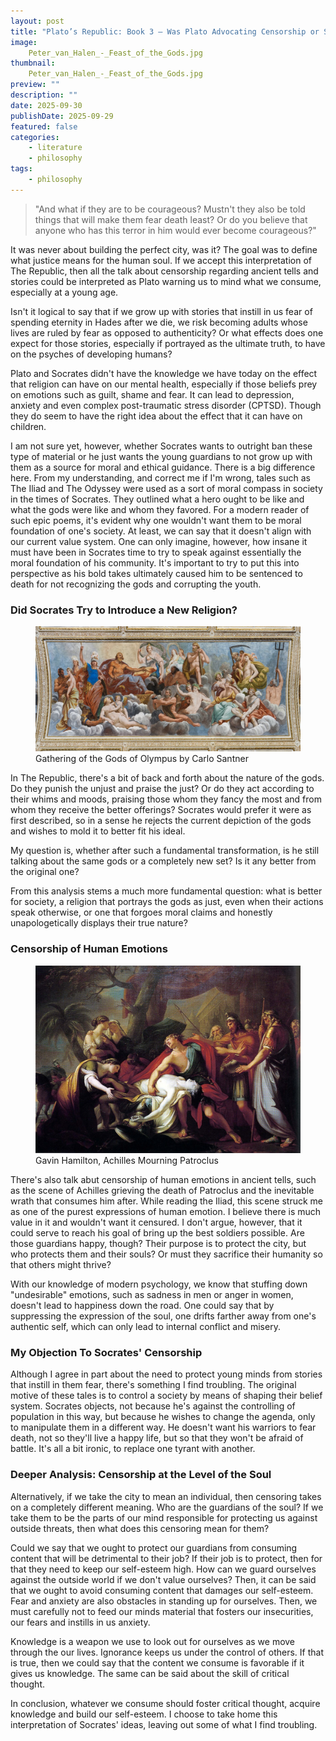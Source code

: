 ```yaml
---
layout: post
title: "Plato’s Republic: Book 3 – Was Plato Advocating Censorship or Simply Urging Caution in What We Consume?"
image: 
    Peter_van_Halen_-_Feast_of_the_Gods.jpg
thumbnail: 
    Peter_van_Halen_-_Feast_of_the_Gods.jpg
preview: ""
description: ""
date: 2025-09-30
publishDate: 2025-09-29
featured: false
categories:
    - literature
    - philosophy
tags:
    - philosophy
---
```

> "And what if they are to be courageous? Mustn't they also be told things that will make them fear death least? Or do you believe that anyone who has this terror in him would ever become courageous?"

It was never about building the perfect city, was it? The goal was to define what justice means for the human soul. If we accept this interpretation of The Republic, then all the talk about censorship regarding ancient tells and stories could be interpreted as Plato warning us to mind what we consume, especially at a young age.

Isn't it logical to say that if we grow up with stories that instill in us fear of spending eternity in Hades after we die, we risk becoming adults whose lives are ruled by fear as opposed to authenticity? Or what effects does one expect for those stories, especially if portrayed as the ultimate truth, to have on the psyches of developing humans?

Plato and Socrates didn't have the knowledge we have today on the effect that religion can have on our mental health, especially if those beliefs prey on emotions such as guilt, shame and fear. It can lead to depression, anxiety and even complex post-traumatic stress disorder (CPTSD). Though they do seem to have the right idea about the effect that it can have on children.

I am not sure yet, however, whether Socrates wants to outright ban these type of material or he just wants the young guardians to not grow up with them as a source for moral and ethical guidance. There is a big difference here. From my understanding, and correct me if I'm wrong, tales such as The Iliad and The Odyssey were used as a sort of moral compass in society in the times of Socrates. They outlined what a hero ought to be like and what the gods were like and whom they favored. For a modern reader of such epic poems, it's evident why one wouldn't want them to be moral foundation of one's society. At least, we can say that it doesn't align with our current value system. One can only imagine, however, how insane it must have been in Socrates time to try to speak against essentially the moral foundation of his community. It's important to try to put this into perspective as his bold takes ultimately caused him to be sentenced to death for not recognizing the gods and corrupting the youth.

### Did Socrates Try to Introduce a New Religion?
<figure>
<img style='object-fit: contain' src="Carlo_Santer-Gathering_of_the_Gods_of_Olympus.jpg" atl="">
  <figcaption>
Gathering of the Gods of Olympus by Carlo Santner
  </figcaption>
</figure>

In The Republic, there's a bit of back and forth about the nature of the gods. Do they punish the unjust and praise the just? Or do they act according to their whims and moods, praising those whom they fancy the most and from whom they receive the better offerings? Socrates would prefer it were as first described, so in a sense he rejects the current depiction of the gods and wishes to mold it to better fit his ideal.

My question is, whether after such a fundamental transformation, is he still talking about the same gods or a completely new set? Is it any better from the original one?

From this analysis stems a much more fundamental question: what is better for society, a religion that portrays the gods as just, even when their actions speak otherwise, or one that forgoes moral claims and honestly unapologetically displays their true nature?

### Censorship of Human Emotions
<figure>
<img style='object-fit: contain' src="Hamilton_Achilles_Patroclus.jpg" atl="">
  <figcaption>
Gavin Hamilton, Achilles Mourning Patroclus
  </figcaption>
</figure>

There's also talk abut censorship of human emotions in ancient tells, such as the scene of Achilles grieving the death of Patroclus and the inevitable wrath that consumes him after. While reading the Iliad, this scene struck me as one of the purest expressions of human emotion. I believe there is much value in it and wouldn't want it censured. I don't argue, however, that it could serve to reach his goal of bring up the best soldiers possible. Are those guardians happy, though? Their purpose is to protect the city, but who protects them and their souls? Or must they sacrifice their humanity so that others might thrive?

With our knowledge of modern psychology, we know that stuffing down "undesirable" emotions, such as sadness in men or anger in women, doesn't lead to happiness down the road. One could say that by suppressing the expression of the soul, one drifts farther away from one's authentic self, which can only lead to internal conflict and misery.

### My Objection To Socrates' Censorship
Although I agree in part about the need to protect young minds from stories that instill in them fear, there's something I find troubling. The original motive of these tales is to control a society by means of shaping their belief system. Socrates objects, not because he's against the controlling of population in this way, but because he wishes to change the agenda, only to manipulate them in a different way. He doesn't want his warriors to fear death, not so they'll live a happy life, but so that they won't be afraid of battle. It's all a bit ironic, to replace one tyrant with another. 

### Deeper Analysis: Censorship at the Level of the Soul
Alternatively, if we take the city to mean an individual, then censoring takes on a completely different meaning. Who are the guardians of the soul? If we take them to be the parts of our mind responsible for protecting us against outside threats, then what does this censoring mean for them?

Could we say that we ought to protect our guardians from consuming content that will be detrimental to their job? If their job is to protect, then for that they need to keep our self-esteem high. How can we guard ourselves against the outside world if we don't value ourselves? Then, it can be said that we ought to avoid consuming content that damages our self-esteem. Fear and anxiety are also obstacles in standing up for ourselves. Then, we must carefully not to feed our minds material that fosters our insecurities, our fears and instills in us anxiety. 

Knowledge is a weapon we use to look out for ourselves as we move through the our lives. Ignorance keeps us under the control of others. If that is true, then we could say that the content we consume is favorable if it gives us knowledge. The same can be said about the skill of critical thought.

In conclusion, whatever we consume should foster critical thought, acquire knowledge and build our self-esteem. I choose to take home this interpretation of Socrates' ideas, leaving out some of what I find troubling.
